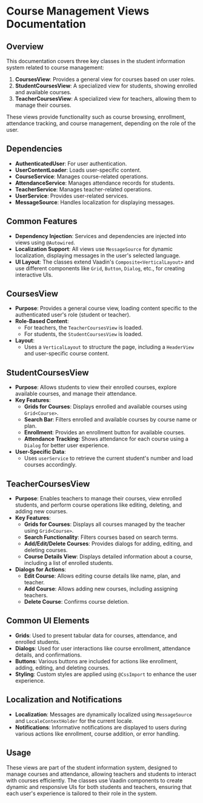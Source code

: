 # Course Management Views Documentation

## Overview

This documentation covers three key classes in the student information system related to course management:

1. **CoursesView**: Provides a general view for courses based on user roles.
2. **StudentCoursesView**: A specialized view for students, showing enrolled and available courses.
3. **TeacherCoursesView**: A specialized view for teachers, allowing them to manage their courses.

These views provide functionality such as course browsing, enrollment, attendance tracking, and course management, depending on the role of the user.

## Dependencies

- **AuthenticatedUser**: For user authentication.
- **UserContentLoader**: Loads user-specific content.
- **CourseService**: Manages course-related operations.
- **AttendanceService**: Manages attendance records for students.
- **TeacherService**: Manages teacher-related operations.
- **UserService**: Provides user-related services.
- **MessageSource**: Handles localization for displaying messages.

## Common Features

- **Dependency Injection**: Services and dependencies are injected into views using `@Autowired`.
- **Localization Support**: All views use `MessageSource` for dynamic localization, displaying messages in the user's selected language.
- **UI Layout**: The classes extend Vaadin's `Composite<VerticalLayout>` and use different components like `Grid`, `Button`, `Dialog`, etc., for creating interactive UIs.

## CoursesView

- **Purpose**: Provides a general course view, loading content specific to the authenticated user's role (student or teacher).
- **Role-Based Content**:
    - For teachers, the `TeacherCoursesView` is loaded.
    - For students, the `StudentCoursesView` is loaded.
- **Layout**:
    - Uses a `VerticalLayout` to structure the page, including a `HeaderView` and user-specific course content.

## StudentCoursesView

- **Purpose**: Allows students to view their enrolled courses, explore available courses, and manage their attendance.
- **Key Features**:
    - **Grids for Courses**: Displays enrolled and available courses using `Grid<Course>`.
    - **Search Bar**: Filters enrolled and available courses by course name or plan.
    - **Enrollment**: Provides an enrollment button for available courses.
    - **Attendance Tracking**: Shows attendance for each course using a `Dialog` for better user experience.
- **User-Specific Data**:
    - Uses `userService` to retrieve the current student's number and load courses accordingly.

## TeacherCoursesView

- **Purpose**: Enables teachers to manage their courses, view enrolled students, and perform course operations like editing, deleting, and adding new courses.
- **Key Features**:
    - **Grids for Courses**: Displays all courses managed by the teacher using `Grid<Course>`.
    - **Search Functionality**: Filters courses based on search terms.
    - **Add/Edit/Delete Courses**: Provides dialogs for adding, editing, and deleting courses.
    - **Course Details View**: Displays detailed information about a course, including a list of enrolled students.
- **Dialogs for Actions**:
    - **Edit Course**: Allows editing course details like name, plan, and teacher.
    - **Add Course**: Allows adding new courses, including assigning teachers.
    - **Delete Course**: Confirms course deletion.

## Common UI Elements

- **Grids**: Used to present tabular data for courses, attendance, and enrolled students.
- **Dialogs**: Used for user interactions like course enrollment, attendance details, and confirmations.
- **Buttons**: Various buttons are included for actions like enrollment, adding, editing, and deleting courses.
- **Styling**: Custom styles are applied using `@CssImport` to enhance the user experience.

## Localization and Notifications

- **Localization**: Messages are dynamically localized using `MessageSource` and `LocaleContextHolder` for the current locale.
- **Notifications**: Informative notifications are displayed to users during various actions like enrollment, course addition, or error handling.

## Usage

These views are part of the student information system, designed to manage courses and attendance, allowing teachers and students to interact with courses efficiently. The classes use Vaadin components to create dynamic and responsive UIs for both students and teachers, ensuring that each user's experience is tailored to their role in the system.
